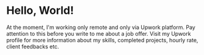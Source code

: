 # Hello, World!

At the moment, I'm working only remote and only via Upwork platform. Pay attention to this before you write to me about a job offer. Visit my Upwork profile for more information about my skills, completed projects, hourly rate, client feedbacks etc.

